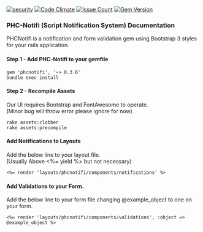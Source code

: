 [![security](https://hakiri.io/github/PHCNetworks/phc-notifi/master.svg)](https://hakiri.io/github/PHCNetworks/phc-notifi/master)
[![Code Climate](https://codeclimate.com/github/PHCNetworks/phc-notifi/badges/gpa.svg)](https://codeclimate.com/github/PHCNetworks/phc-notifi)
[![Issue Count](https://codeclimate.com/github/PHCNetworks/phc-notifi/badges/issue_count.svg)](https://codeclimate.com/github/PHCNetworks/phc-notifi)
[![Gem Version](https://badge.fury.io/rb/phcnotifi.svg)](https://badge.fury.io/rb/phcnotifi)
  
### PHC-Notifi (Script Notification System) Documentation
PHCNotifi is a notification and form validation gem using Bootstrap 3 styles for your rails application.
  
#### Step 1 - Add PHC-Notifi to your gemfile  
  
	gem 'phcnotifi', '~> 0.3.6'
	bundle exec install  
 
#### Step 2 - Recompile Assets  
Our UI requires Bootstrap and FontAwesome to operate.  
(Minor bug will throw error please ignore for now)  
  
	rake assets:clobber
	rake assets:precompile  
  
#### Add Notifications to Layouts
Add the below line to your layout file.  
(Usually Above <%= yield %> but not necessary)
  
	<%= render 'layouts/phcnotifi/components/notifications' %>
  
#### Add Validations to your Form.
Add the below line to your form file changing @example_object to one on your form.  

	<%= render 'layouts/phcnotifi/components/validations', :object => @example_object %>
